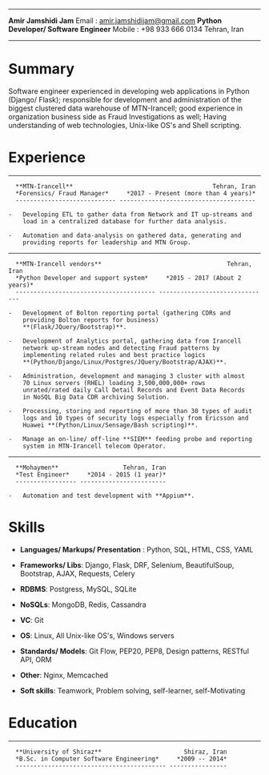   ----------------------------------------- --------------------------------------
  **Amir Jamshidi Jam**                     Email : <amir.jamshidijam@gmail.com>
  **Python Developer/ Software Engineer**   Mobile : +98 933 666 0134
  Tehran, Iran                              
  ----------------------------------------- --------------------------------------

# Summary

Software engineer experienced in developing web applications in Python
(Django/ Flask); responsible for development and administration of the
biggest clustered data warehouse of MTN-Irancell; good experience in
organization business side as Fraud Investigations as well; Having
understanding of web technologies, Unix-like OS's and Shell scripting.

# Experience

-   ---------------------------- --------------------------------------
      **MTN-Irancell**                                       Tehran, Iran
      *Forensics/ Fraud Manager*     *2017 - Present (more than 4 years)*
      ---------------------------- --------------------------------------

    -   Developing ETL to gather data from Network and IT up-streams and
        load in a centralized database for further data analysis.

    -   Automation and data-analysis on gathered data, generating and
        providing reports for leadership and MTN Group.

-   --------------------------------------- -------------------------------
      **MTN-Irancell vendors**                                   Tehran, Iran
      *Python Developer and support system*     *2015 - 2017 (About 2 years)*
      --------------------------------------- -------------------------------

    -   Development of Bolton reporting portal (gathering CDRs and
        providing Bolton reports for business)
        **(Flask/JQuery/Bootstrap)**.

    -   Development of Analytics portal, gathering data from Irancell
        network up-stream nodes and detecting Fraud patterns by
        implementing related rules and best practice logics
        **(Python/Django/Linux/Postgres/JQuery/Bootstrap/AJAX)**.

    -   Administration, development and managing 3 cluster with almost
        70 Linux servers (RHEL) loading 3,500,000,000+ rows
        unrated/rated daily Call Detail Records and Event Data Records
        in NoSQL Big Data CDR archiving Solution.

    -   Processing, storing and reporting of more than 30 types of audit
        logs and 10 types of security logs especially from Ericsson and
        Huawei **(Python/Linux/Sensage/Bash scripting)**.

    -   Manage an on-line/ off-line **SIEM** feeding probe and reporting
        system in MTN-Irancell telecom Operator.

-   ----------------- ------------------------
      **Mohaymen**                  Tehran, Iran
      *Test Engineer*     *2014 - 2015 (1 year)*
      ----------------- ------------------------

    -   Automation and test development with **Appium**.

# Skills

-   **Languages/ Markups/ Presentation** : Python, SQL, HTML, CSS, YAML

-   **Frameworks/ Libs**: Django, Flask, DRF, Selenium, BeautifulSoup,
    Bootstrap, AJAX, Requests, Celery

-   **RDBMS**: Postgress, MySQL, SQLite

-   **NoSQLs**: MongoDB, Redis, Cassandra

-   **VC**: Git

-   **OS**: Linux, All Unix-like OS's, Windows servers

-   **Standards/ Models**: Git Flow, PEP20, PEP8, Design patterns,
    RESTful API, ORM

-   **Other**: Nginx, Memcached

-   **Soft skills**: Teamwork, Problem solving, self-learner,
    self-Motivating

# Education

-   ------------------------------------------ ----------------
      **University of Shiraz**                       Shiraz, Iran
      *B.Sc. in Computer Software Engineering*     *2009 -- 2014*
      ------------------------------------------ ----------------
